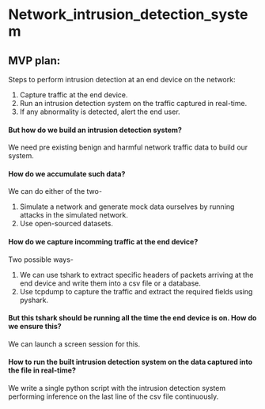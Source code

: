 # Network_intrusion_detection_system

## MVP plan:

Steps to perform intrusion detection at an end device on the network:
1. Capture traffic at the end device.
2. Run an intrusion detection system on the traffic captured in real-time.
3. If any abnormality is detected, alert the end user.

#### But how do we build an intrusion detection system?

We need pre existing benign and harmful network traffic data to build our system.

#### How do we accumulate such data?

We can do either of the two-
1. Simulate a network and generate mock data ourselves by running attacks in the simulated network.
2. Use open-sourced datasets.

#### How do we capture incomming traffic at the end device?

Two possible ways-

1. We can use tshark to extract specific headers of packets arriving at the end device and write them into a csv file or a database.
2. Use tcpdump to capture the traffic and extract the required fields using pyshark.

#### But this tshark should be running all the time the end device is on. How do we ensure this?

We can launch a screen session for this.

#### How to run the built intrusion detection system on the data captured into the file in real-time?

We write a single python script with the intrusion detection system performing inference on the last line of the csv file continuously.
